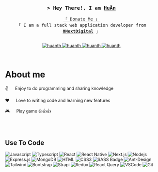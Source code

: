 <!-- Intro  -->
<h3 align="center">
        <samp>&gt; Hey There!, I am
                <b><a target="_blank" href="https://github.com/huanth">HuÂn</a></b>
        </samp>
</h3>


<p align="center"> 
  <samp>
    <a href="#">「 Donate Me 」</a>
    <br>
    「 I am a full stack web application developer from <b><a href="https://onextdigital.com/">ONextDigital</a></b> 」
    <br>
    <br>
  </samp>
</p>

<p align="center">
 <a href="https://nauhyuh.net" target="blank">
  <img src="https://img.shields.io/badge/Website-DC143C?style=for-the-badge&logo=medium&logoColor=white" alt="huanth" />
 </a>
 <a href="https://www.linkedin.com/in/huanth/" target="_blank">
  <img src="https://img.shields.io/badge/LinkedIn-0077B5?style=for-the-badge&logo=linkedin&logoColor=white" alt="huanth"/>
 </a>
 <a href="https://twitter.com/Huanvippt" target="_blank">
  <img src="https://img.shields.io/badge/Twitter-1DA1F2?style=for-the-badge&logo=twitter&logoColor=white" alt="huanth" />
 </a>
 <a href="https://www.facebook.com/nauhyuh/" target="_blank">
  <img src="https://img.shields.io/badge/Facebook-20BEFF?&style=for-the-badge&logo=facebook&logoColor=white" alt="huanth"  />
  </a> 
</p>
<br />

<!-- About Section -->
 # About me
 
<p> 
 ✌️ &emsp; Enjoy to do programming and sharing knowledge <br/><br/>
 ❤️ &emsp; Love to writing code and learning new features<br/><br/>
 🎮 &emsp; Play game 👍👍👍<br/><br/>
</p>
<br/>

## Use To Code

![Javascript](https://img.shields.io/badge/Javascript-F0DB4F?style=for-the-badge&labelColor=black&logo=javascript&logoColor=F0DB4F)
![Typescript](https://img.shields.io/badge/Typescript-007acc?style=for-the-badge&labelColor=black&logo=typescript&logoColor=007acc)
![React](https://img.shields.io/badge/-React-61DBFB?style=for-the-badge&labelColor=black&logo=react&logoColor=61DBFB)
![React Native](https://img.shields.io/badge/React_Native-20232A?style=for-the-badge&logo=react&logoColor=61DAFB)
![Next.js](https://img.shields.io/badge/next.js-000000?style=for-the-badge&logo=nextdotjs&logoColor=white)
![Nodejs](https://img.shields.io/badge/Nodejs-3C873A?style=for-the-badge&labelColor=black&logo=node.js&logoColor=3C873A)
![Express.js](https://img.shields.io/badge/Express.js-000000?style=for-the-badge&logo=express&logoColor=white)
![MongoDB](https://img.shields.io/badge/MongoDB-4EA94B?style=for-the-badge&logo=mongodb&logoColor=white)
![HTML](https://img.shields.io/badge/HTML5-E34F26?style=for-the-badge&logo=html5&logoColor=white)
![CSS3](https://img.shields.io/badge/CSS3-1572B6?style=for-the-badge&logo=css3&logoColor=white)
![SASS Badge](https://img.shields.io/badge/Sass-CC6699?style=for-the-badge&logo=sass&logoColor=white)
![Ant-Design](https://img.shields.io/badge/AntDesign-0170FE?style=for-the-badge&logo=antdesign&logoColor=white)
![Tailwind](https://img.shields.io/badge/Tailwind_CSS-092749?style=for-the-badge&logo=tailwindcss&logoColor=06B6D4&labelColor=000000)
![Bootstrap](https://img.shields.io/badge/Bootstrap-563D7C?style=for-the-badge&logo=bootstrap&logoColor=white)
![Strapi](https://img.shields.io/badge/strapi-2E7EEA?style=for-the-badge&logo=strapi&logoColor=white)
![Redux](https://img.shields.io/badge/Redux-593D88?style=for-the-badge&logo=redux&logoColor=white)
![React Query](https://img.shields.io/badge/-React_Query-FF4154?style=for-the-badge&logo=react%20query&logoColor=white)
![VSCode](https://img.shields.io/badge/Visual_Studio-0078d7?style=for-the-badge&logo=visual%20studio&logoColor=white)
![Git](https://img.shields.io/badge/Git-F05032?style=for-the-badge&logo=git&logoColor=white)
<br/>
